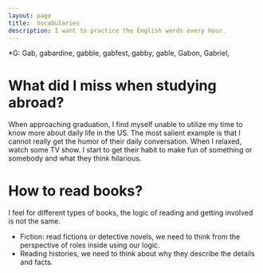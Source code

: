```yaml
---
layout: page
title:  Vocabularies
description: I want to practice the English words every hour. 
---
```


*G: Gab, gabardine, gabble, gabfest, gabby, gable, Gabon, Gabriel, 

# What did I miss when studying abroad?
When approaching  graduation, I find myself unable to utilize my time to know more about  daily life  in  the US. The most salient example is that I cannot really get the  humor  of  their  daily conversation. When I relaxed, watch some TV show.  I start to get their habit to make fun of something or somebody and what they think hilarious. 

# How to read books?
I feel for different types of books, the logic of reading  and getting involved is not  the same. 
* Fiction: read fictions or detective novels,  we need  to think from the perspective  of roles inside using our logic. 
* Reading histories, we need to think about why they describe the details and facts. 
